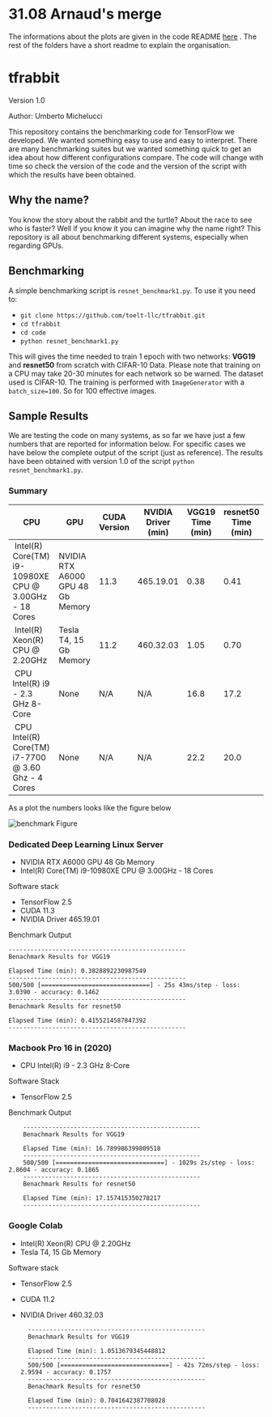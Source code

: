 # 31.08 Arnaud's merge 
The informations about the plots are given in the code README [here](https://github.com/a-gucciardi/tfrabbit/blob/main/code/Readme.md#3108-push-) . 
The rest of the folders have a short readme to explain the organisation. 


# tfrabbit

Version 1.0

Author: Umberto Michelucci

This repository contains the benchmarking code for TensorFlow we developed. We wanted something easy to use and easy to interpret. There are many benchmarking suites but we wanted something quick to get an idea about how different configurations compare. The code will change with time so check the version of the code and the version of the script with which the results have been obtained.

## Why the name?

You know the story about the rabbit and the turtle? About the race to see who is faster? Well if you know it you can imagine why the name right? This repository is all about benchmarking different systems, especially when regarding GPUs.

## Benchmarking 

A simple benchmarking script is `resnet_benchmark1.py`. To use it you need to:

- `git clone https://github.com/toelt-llc/tfrabbit.git`
- `cd tfrabbit`
- `cd code`
- `python resnet_benchmark1.py`

This will gives the time needed to train 1 epoch with two networks: **VGG19** and **resnet50** from scratch with CIFAR-10 Data.
Please note that training on a CPU may take 20-30 minutes for each network so be warned. The dataset
used is CIFAR-10. The training is performed with `ImageGenerator` with a `batch_size=100`. So for 100 
effective images.

## Sample Results

We are testing the code on many systems, as so far we have just a few numbers that are reported for information below. For specific cases we have below the complete output of the script (just as reference). The results have been obtained with version 1.0 of the script `python resnet_benchmark1.py`.

### Summary

| CPU | GPU | CUDA Version | NVIDIA Driver (min) | VGG19 Time (min) | resnet50 Time (min)|
|-----|-----|------|-----|----|----|
| Intel(R) Core(TM) i9-10980XE CPU @ 3.00GHz - 18 Cores |  NVIDIA RTX A6000 GPU 48 Gb Memory | 11.3 | 465.19.01 | 0.38 | 0.41 |
| Intel(R) Xeon(R) CPU @ 2.20GHz |  Tesla T4, 15 Gb Memory | 11.2 | 460.32.03 | 1.05 | 0.70 |
| CPU Intel(R) i9 - 2.3 GHz 8-Core |  None | N/A | N/A | 16.8 | 17.2 |
| CPU Intel(R) Core(TM) i7-7700 @ 3.60 Ghz - 4 Cores|  None | N/A | N/A | 22.2 | 20.0 |

As a plot the numbers looks like the figure below

![benchmark Figure](https://github.com/toelt-llc/tfrabbit/blob/main/images/benchmark-1.png)


### Dedicated Deep Learning Linux Server

- NVIDIA RTX A6000 GPU 48 Gb Memory
- Intel(R) Core(TM) i9-10980XE CPU @ 3.00GHz - 18 Cores

Software stack
- TensorFlow 2.5
- CUDA 11.3
- NVIDIA Driver 465.19.01

Benchmark Output

    -------------------------------------------------
    Benachmark Results for VGG19

    Elapsed Time (min): 0.3828892230987549
    -------------------------------------------------
    500/500 [==============================] - 25s 43ms/step - loss: 3.0390 - accuracy: 0.1462
    -------------------------------------------------
    Benachmark Results for resnet50

    Elapsed Time (min): 0.4155214587847392
    -------------------------------------------------

### Macbook Pro 16 in (2020)

- CPU Intel(R) i9 - 2.3 GHz 8-Core 

Software Stack
- TensorFlow 2.5


Benchmark Output

        -------------------------------------------------
        Benachmark Results for VGG19

        Elapsed Time (min): 16.789986399809518
        -------------------------------------------------
        500/500 [==============================] - 1029s 2s/step - loss: 2.8604 - accuracy: 0.1865
        -------------------------------------------------
        Benachmark Results for resnet50

        Elapsed Time (min): 17.157415350278217
        -------------------------------------------------
        
### Google Colab

- Intel(R) Xeon(R) CPU @ 2.20GHz
- Tesla T4, 15 Gb Memory

Software stack
- TensorFlow 2.5
- CUDA 11.2
- NVIDIA Driver 460.32.03

        -------------------------------------------------
        Benachmark Results for VGG19

        Elapsed Time (min): 1.0513679345448812
        -------------------------------------------------
        500/500 [==============================] - 42s 72ms/step - loss: 2.9594 - accuracy: 0.1757
        -------------------------------------------------
        Benachmark Results for resnet50

        Elapsed Time (min): 0.7041642387708028
        -------------------------------------------------


